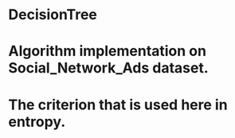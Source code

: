 # DecisionTree
# Algorithm implementation on Social_Network_Ads dataset.
# The criterion that is used here in entropy.
